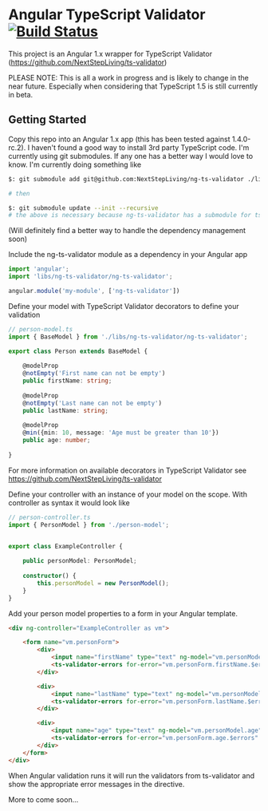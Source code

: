 # Angular TypeScript Validator [![Build Status](https://travis-ci.org/NextStepLiving/ng-ts-validator.svg?branch=master)](https://travis-ci.org/NextStepLiving/ts-validator)

This project is an Angular 1.x wrapper for TypeScript Validator (https://github.com/NextStepLiving/ts-validator)

PLEASE NOTE: This is all a work in progress and is likely to change in the near future. Especially when considering that TypeScript 1.5 is still currently in beta.


## Getting Started
Copy this repo into an Angular 1.x app (this has been tested against 1.4.0-rc.2). I haven't found a good way to install 3rd party TypeScript code. I'm currently using git submodules. If any one has a better way I would love to know. I'm currently doing something like
```bash
$: git submodule add git@github.com:NextStepLiving/ng-ts-validator ./libs/ng-ts-validator

# then

$: git submodule update --init --recursive
# the above is necessary because ng-ts-validator has a submodule for ts-validator in it.
```
(Will definitely find a better way to handle the dependency management soon)


Include the ng-ts-validator module as a dependency in your Angular app
```typescript
import 'angular';
import 'libs/ng-ts-validator/ng-ts-validator';

angular.module('my-module', ['ng-ts-validator'])
```

Define your model with TypeScript Validator decorators to define your validation
```typescript
// person-model.ts
import { BaseModel } from './libs/ng-ts-validator/ng-ts-validator';

export class Person extends BaseModel {
    
    @modelProp
    @notEmpty('First name can not be empty')
    public firstName: string;
    
    @modelProp
    @notEmpty('Last name can not be empty')
    public lastName: string;
    
    @modelProp
    @min({min: 10, message: 'Age must be greater than 10'})
    public age: number;
    
}
```
For more information on available decorators in TypeScript Validator see https://github.com/NextStepLiving/ts-validator

Define your controller with an instance of your model on the scope. With controller as syntax it would look like
```typescript
// person-controller.ts
import { PersonModel } from './person-model';


export class ExampleController {
    
    public personModel: PersonModel;
    
    constructor() {
        this.personModel = new PersonModel();
    }
}
```

Add your person model properties to a form in your Angular template. 
```html
<div ng-controller="ExampleController as vm">

    <form name="vm.personForm">
        <div>
            <input name="firstName" type="text" ng-model="vm.personModel.firstName" />
            <ts-validator-errors for-error="vm.personForm.firstName.$errors" for-model="vm.personModel" for-field="firstName"></ts-validator-errors>
        </div>

        <div>
            <input name="lastName" type="text" ng-model="vm.personModel.lastName" />
            <ts-validator-errors for-error="vm.personForm.lastName.$errors" for-model="vm.personModel" for-field="lastName"></ts-validator-errors>
        </div>

        <div>
            <input name="age" type="text" ng-model="vm.personModel.age" />
            <ts-validator-errors for-error="vm.personForm.age.$errors" for-model="vm.personModel" for-field="age"></ts-validator-errors>
        </div>
    </form>
</div>

```

When Angular validation runs it will run the validators from ts-validator and show the appropriate error messages in the <ts-validator-errors /> directive.

More to come soon...
